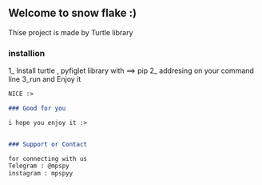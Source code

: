 ## Welcome to snow flake :)

Thise project is made by Turtle library 

### installion

1_ Install turtle , pyfiglet library with ==> pip
2_ addresing on your command line
3_run and Enjoy it

```markdown
NICE :>

### Good for you

i hope you enjoy it :>


### Support or Contact

for connecting with us 
Telegram : @mpspy
instagram : mpspyy
